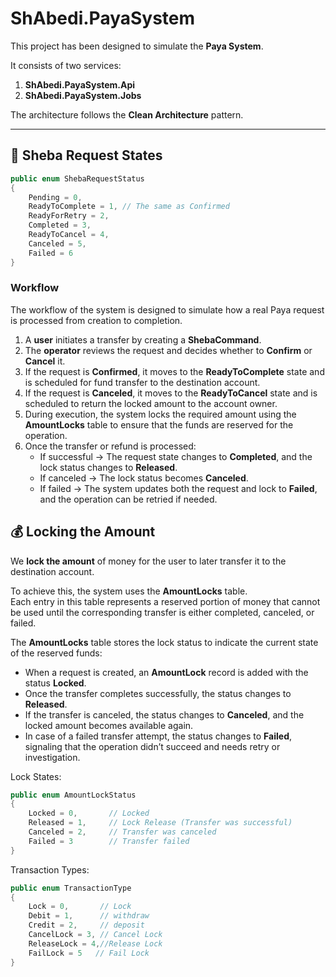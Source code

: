 # ShAbedi.PayaSystem

This project has been designed to simulate the **Paya System**.

It consists of two services:
1. **ShAbedi.PayaSystem.Api**
2. **ShAbedi.PayaSystem.Jobs**

The architecture follows the **Clean Architecture** pattern.

---

## 🧾 Sheba Request States

```csharp
public enum ShebaRequestStatus
{
    Pending = 0,
    ReadyToComplete = 1, // The same as Confirmed
    ReadyForRetry = 2,
    Completed = 3,
    ReadyToCancel = 4,
    Canceled = 5,
    Failed = 6
}
```
### **Workflow**

The workflow of the system is designed to simulate how a real Paya request is processed from creation to completion.

1. A **user** initiates a transfer by creating a **ShebaCommand**.  
2. The **operator** reviews the request and decides whether to **Confirm** or **Cancel** it.  
3. If the request is **Confirmed**, it moves to the **ReadyToComplete** state and is scheduled for fund transfer to the destination account.  
4. If the request is **Canceled**, it moves to the **ReadyToCancel** state and is scheduled to return the locked amount to the account owner.  
5. During execution, the system locks the required amount using the **AmountLocks** table to ensure that the funds are reserved for the operation.  
6. Once the transfer or refund is processed:
   - If successful → The request state changes to **Completed**, and the lock status changes to **Released**.  
   - If canceled → The lock status becomes **Canceled**.  
   - If failed → The system updates both the request and lock to **Failed**, and the operation can be retried if needed.


## 💰 Locking the Amount

We **lock the amount** of money for the user to later transfer it to the destination account.

To achieve this, the system uses the **AmountLocks** table.  
Each entry in this table represents a reserved portion of money that cannot be used until the corresponding transfer is either completed, canceled, or failed.

The **AmountLocks** table stores the lock status to indicate the current state of the reserved funds:

- When a request is created, an **AmountLock** record is added with the status **Locked**.  
- Once the transfer completes successfully, the status changes to **Released**.  
- If the transfer is canceled, the status changes to **Canceled**, and the locked amount becomes available again.  
- In case of a failed transfer attempt, the status changes to **Failed**, signaling that the operation didn’t succeed and needs retry or investigation.

Lock States:
```csharp
public enum AmountLockStatus
{
    Locked = 0,       // Locked 
    Released = 1,     // Lock Release (Transfer was successful)
    Canceled = 2,     // Transfer was canceled
    Failed = 3        // Transfer failed
}
```
Transaction Types:
```csharp
public enum TransactionType
{
    Lock = 0,       // Lock
    Debit = 1,      // withdraw
    Credit = 2,     // deposit
    CancelLock = 3, // Cancel Lock
    ReleaseLock = 4,//Release Lock
    FailLock = 5   // Fail Lock
}
```

